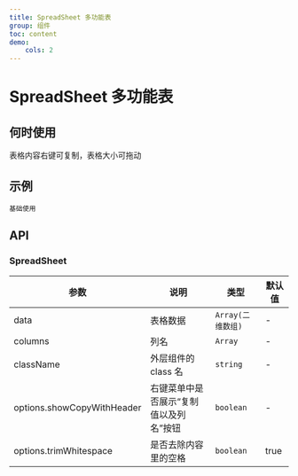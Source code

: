 ```yaml
---
title: SpreadSheet 多功能表
group: 组件
toc: content
demo:
    cols: 2
---
```


# SpreadSheet 多功能表

## 何时使用

表格内容右键可复制，表格大小可拖动

## 示例

<code src="./demos/basic.tsx">基础使用</code>

## API

### SpreadSheet

| 参数                       | 说明                                   | 类型              | 默认值 |
| -------------------------- | -------------------------------------- | ----------------- | ------ |
| data                       | 表格数据                               | `Array(二维数组)` | -      |
| columns                    | 列名                                   | `Array`           | -      |
| className                  | 外层组件的 class 名                    | `string`          | -      |
| options.showCopyWithHeader | 右键菜单中是否展示“复制值以及列名”按钮 | `boolean`         | -      |
| options.trimWhitespace     | 是否去除内容里的空格                   | `boolean`         | true   |

